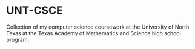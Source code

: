 # UNT-CSCE
Collection of my computer science coursework at the University of North Texas at the Texas Academy of Mathematics and Science high school program.

